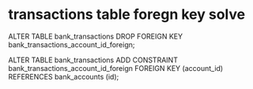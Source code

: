 # transactions table foregn key solve

ALTER TABLE bank_transactions
DROP FOREIGN KEY bank_transactions_account_id_foreign;

ALTER TABLE bank_transactions
ADD CONSTRAINT bank_transactions_account_id_foreign
FOREIGN KEY (account_id)
REFERENCES bank_accounts (id);
